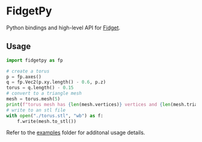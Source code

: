 # FidgetPy

Python bindings and high-level API for [Fidget](https://github.com/mkeeter/fidget).

## Usage

``` python
import fidgetpy as fp

# create a torus
p = fp.axes()
q = fp.Vec2(p.xy.length() - 0.6, p.z)
torus = q.length() - 0.15
# convert to a triangle mesh
mesh = torus.mesh(5)
print(f"torus mesh has {len(mesh.vertices)} vertices and {len(mesh.triangles)} faces")
# write to an stl file
with open("./torus.stl", "wb") as f:
    f.write(mesh.to_stl())

```

Refer to the [examples](examples/README.md) folder for additonal usage details.
